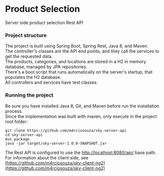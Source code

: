 # Product Selection
Server side product selection Rest API

###  Project structure
The project is built using Spring Boot, Spring Rest, Java 8, and Maven.  
The controller's classes are the API end points, and they call the services to get the requested data.  
The products, categories, and locations are stored in a H2 in memory database, managed by JPA repositories.  
There's a boot script that runs automatically on the server's startup, that populates the H2 database.  
All controllers and services have test classes.

### Running the project
Be sure you have installed Java 8, Git, and Maven before run the installation process.  
Since the implementation was built with maven, only execute in the project root folder:

```  
git clone https://github.com/m4rciosouza/sky-server-api  
cd sky-server-api  
mvn package  
java -jar target/sky-server-1.0.0-SNAPSHOT.jar  
```  
  
The Rest API is configured to use the [http://localhost:8080/api/](http://localhost:8080/api) base path.  
For information about the client side, see [https://github.com/m4rciosouza/sky-client-ng2](https://github.com/m4rciosouza/sky-client-ng2)  